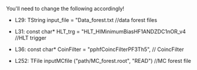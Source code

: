 You'll need to change the following accordingly!

* L29: TString input_file = "Data_forest.txt //data forest files

* L31: const char* HLT_trg = "HLT_HIMinimumBiasHF1ANDZDC1nOR_v4 //HLT trigger

* L36: const char* CoinFilter = "pphfCoincFilterPF3Th5", // CoincFilter

* L252: TFile inputMCfile ("path/MC_forest.root", "READ") //MC forest file
